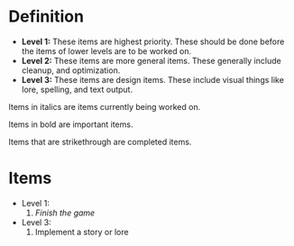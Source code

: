 Definition
==========
* **Level 1:**
    These items are highest priority. These should be done before the items of lower levels are to be worked on.
* **Level 2:**
    These items are more general items. These generally include cleanup, and optimization.
* **Level 3:**
    These items are design items. These include visual things like lore, spelling, and text output.

Items in italics are items currently being worked on.

Items in bold are important items.

Items that are strikethrough are completed items.

Items
=====

* Level 1:
    1. *Finish the game*
* Level 3:
    1. Implement a story or lore
